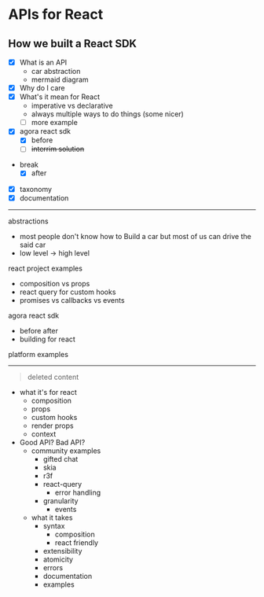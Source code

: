 # APIs for React

## How we built a React SDK

- [x] What is an API
  - car abstraction
  - mermaid diagram
- [x] Why do I care
- [x] What's it mean for React
  - imperative vs declarative
  - always multiple ways to do things (some nicer)
  - [ ] more example
- [x] agora react sdk
  - [x] before
  - [ ] ~~interrim solution~~
- break
  - [x] after
- [x] taxonomy
- [x] documentation

---

abstractions

- most people don't know how to Build a car but most of us can drive the said car
- low level -> high level

react project examples

- composition vs props
- react query for custom hooks
- promises vs callbacks vs events

agora react sdk

- before after
- building for react

platform examples

---

> deleted content

- what it's for react
  - composition
  - props
  - custom hooks
  - render props
  - context
- Good API? Bad API?
  - community examples
    - gifted chat
    - skia
    - r3f
    - react-query
      - error handling
    - granularity
      - events
  - what it takes
    - syntax
      - composition
      - react friendly
    - extensibility
    - atomicity
    - errors
    - documentation
    - examples
